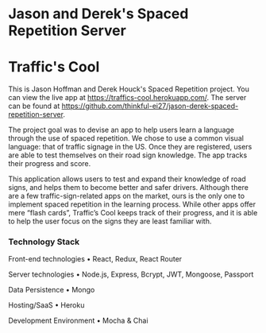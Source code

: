 # Jason and Derek's Spaced Repetition Server
# Traffic's Cool

This is Jason Hoffman and Derek Houck's Spaced Repetition project. 
You can view the live app at https://traffics-cool.herokuapp.com/. 
The server can be found at https://github.com/thinkful-ei27/jason-derek-spaced-repetition-server.

The project goal was to devise an app to help users learn a language through the use of spaced repetition.
We chose to use a common visual language: that of traffic signage in the US.
Once they are registered, users are able to test themselves on their road sign knowledge. The app tracks their progress and score.

This application allows users to test and expand their knowledge of road signs, and helps them to become better and safer drivers.
	Although there are a few traffic-sign-related apps on the market, ours is the only one to implement spaced repetition in the learning process. While other apps offer mere “flash cards”, Traffic’s Cool keeps track of their progress, and it is able to help the user focus on the signs they are least familiar with.
	

### Technology Stack
Front-end technologies
	• React, Redux, React Router
	
Server technologies
	• Node.js, Express, Bcrypt, JWT, Mongoose, Passport
	
Data Persistence
	• Mongo
	
Hosting/SaaS
	• Heroku
	
Development Environment
	• Mocha & Chai
